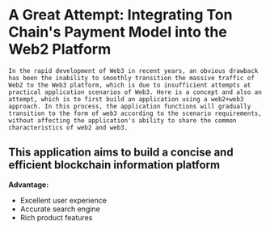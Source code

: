 # A Great Attempt: Integrating Ton Chain's Payment Model into the Web2 Platform



```
In the rapid development of Web3 in recent years, an obvious drawback has been the inability to smoothly transition the massive traffic of Web2 to the Web3 platform, which is due to insufficient attempts at practical application scenarios of Web3. Here is a concept and also an attempt, which is to first build an application using a web2+web3 approach. In this process, the application functions will gradually transition to the form of web3 according to the scenario requirements, without affecting the application's ability to share the common characteristics of web2 and web3.
```

## This application aims to build a concise and efficient blockchain information platform

**Advantage:**

+ Excellent user experience
+ Accurate search engine
+ Rich product features